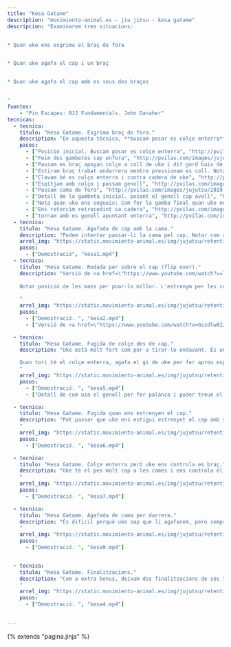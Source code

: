 ```yaml
---
title: "Kesa Gatame"
description: "movimiento-animal.es - jiu jitsu - kesa gatame"
descripcion: "Examinarem tres situacions:


* Quan uke ens esgrima el braç de fora


* Quan uke agafa el cap i un braç


* Quan uke agafa el cap amb es seus dos braços


"
fuentes:
    - "Pin Escapes: BJJ Fundamentals. John Danaher"
tecnicas: 
  - tecnica:
    titulo: "Kesa Gatame. Esgrima braç de fora."
    description: "En aquesta tècnica, **buscam posar es colçe enterra** per poder fer elbow escape. Una vegada tenim el colçe enterra, hem d'espitjar amb el colçe cap a uke mentre feim una gamba molt ràpida amb la cama de fora i buscam passar el genoll per dins, passant sobre el colçe." 
    pasos:
      - ["Posició inicial. Buscam posar es colçe enterra", "http://pvilas.com/images/jujutsu/2019-12-27-pin2/6.1_-_kesa_gatame._posicio%CC%81_inicial._Buscam_posar_es_colc%CC%A7e_enterra.png"]
      - ["Feim dos gambetes cap enfora", "http://pvilas.com/images/jujutsu/2019-12-27-pin2/6.2_feim_dos_gambetes_cap_enfora.png"]
      - ["Passam es braç apoyan colçe a coll de uke i dit gord baix de biceps", "http://pvilas.com/images/jujutsu/2019-12-27-pin2/6.3_-_passam_es_brac%CC%A7_apoyan_colc%CC%A7e_a_coll_de_uke_i_dit_gord_baix_de_biceps.png"]
      - ["Estiram braç trabat endarrera mentre pressionam es coll. Notar que ja tenim es colçe enterra", "http://pvilas.com/images/jujutsu/2019-12-27-pin2/6.4_-_estiram_brac%CC%A7_trabat_endarrera_mentre_pressionam_es_coll._Notar_que_ja_tenim_es_colc%CC%A7e_enterra.png"]
      - ["Clavam bé es colço enterra i contra cadera de uke", "http://pvilas.com/images/jujutsu/2019-12-27-pin2/6.5_-_aclavam_be%CC%81_es_colc%CC%A7o_enterra_i_contra_cadera_de_uke.png"]
      - ["Espitjam amb colço i passam genoll", "http://pvilas.com/images/jujutsu/2019-12-27-pin2/6.6_-_espitjam_amb_colc%CC%A7o_i_passam_genoll.png"]
      - ["Passam cama de fora", "http://pvilas.com/images/jujutsu/2019-12-27-pin2/6.7_-_passam_cama_de_fora.png"]
      - ["Detall de la gambeta inicial. posant el genoll cap avall", "http://pvilas.com/images/jujutsu/2019-12-27-pin2/6.8_-_detall_de_la_gambeta_inicial._posant_el_genoll_cap_avall.png"]
      - ["Nota quan uke ens segueix: Com fer la gamba final quan uke ens segueix?. tirar el peu de fora i apoyar enterra. es cul fa pressió contra uke.", "http://pvilas.com/images/jujutsu/2019-12-27-pin2/6.9_-_Detall_de_com_fer_la_gamba_final_quan_uke_ens_segueix._tirar_el_peu_de_fora_i_apoyar_enterra._es_cul_fa_pressio%CC%81_contra_uke..png"]
      - ["Ens retorcim retrocedint sa cadera", "http://pvilas.com/images/jujutsu/2019-12-27-pin2/6.10_-_ens_retorcim_retrocedint_sa_cadera.png"]
      - ["tornam amb es genoll apuntant enterra", "http://pvilas.com/images/jujutsu/2019-12-27-pin2/6.11_-_tornam_amb_es_genoll_apuntant_enterra.png"]
  - tecnica:
    titulo: "Kesa Gatame. Agafada de cap amb la cama."
    description: "Podem intentar passar-li la cama pel cap. Notar com al final li fa una kimura mentre li estira el gi de l'espatlla contrària. Notar que uke té el cap alt, circumstància que podem aprofitar per passar-li la cama." 
    arrel_img: "https://static.movimiento-animal.es/img/jujutsu/retention/movements/"
    pasos:
      - ["Demostració", "kesa1.mp4"]
  - tecnica:
    titulo: "Kesa Gatame. Rodada per sobre el cap (flip over)."
    description: "Versió de <a href=\"https://www.youtube.com/watch?v=lpaXl1gO3_E\">Peter Mettler</a>. Observam que no podem passar-li la cama perquè té el cap baix o està molt amunt. Feim pont amb posterior rotació, la projecció és molt senzilla.
    
    Notar posició de les mans per poar-lo millor. L'estrenym per les costelles flotants. Apropan pelvis cap a ell. Fent pont, l'espitjam cap a la mateixa banda que ens agafa per pujar-lo cap el nostre cap, quan ell intenta recuperar, feim un pont fort per dur-li l'espatlla enterra per després fer-lo rodar del tot per sobre naltros.
    
    "
    arrel_img: "https://static.movimiento-animal.es/img/jujutsu/retention/movements/"
    pasos:
      - ["Demostració. ", "kesa2.mp4"]
      - ["Versió de <a href=\"https://www.youtube.com/watch?v=Gszdlw8IzyM\">Kurt Osiander</a>. Notar que uke està bastant amunt sobre el nostre cap. Rota el cap cap a uke per alleugerir presió. L'agafa per darrera per`en aquest cas per baix del braç de fora i, fent un bot, apropa tot el possible els peus cap el cul. Fa un bridge darrera el seu cap i, quan uke toca enterra, el fa rodar a l'laltra costat. Notar que abans de fer el pont, mira cap endarrera.", "kesa3.mp4"]

  - tecnica:
    titulo: "Kesa Gatame. Fugida de colçe des de cap."
    description: "Uke està molt fort com per a tirar-lo endavant. És una versió de la sortida del braç esgrimada però sense fer servir l'altra braç ja que no el podem passar per davant del cap de uke. Notar que el moviment surt de la rotació de la cadera. 

    Quan tori té el colçe enterra, agafa el gi de uke per fer aprou espai com per treure el cap i agar-li l'esquena.
    " 
    arrel_img: "https://static.movimiento-animal.es/img/jujutsu/retention/movements/"
    pasos:
      - ["Demostració. ", "kesa5.mp4"]
      - ["Detall de com usa el genoll per fer palanca i poder treue el cap. Notar que per treure el cap hi ha cap ficar-lo cap endins, la barbeta cap al pit. És molt comú fer l'error d'espitjar amb el clotell cap endarrera", "kesa6.mp4"]

  - tecnica:
    titulo: "Kesa Gatame. Fugida quan ens estrenyen el cap."
    description: "Pot passar que uke ens estigui estrenynt el cap amb ses mans agafades, sense agafar-nos es braç. El que feim és sencillament agafar-lo pel gi i fer-li la rodada. Serà més senzil encara ja que estarà més aprop del nostre cap. Notar que tori té el colçe enterra abans de començar la tècnica.
    " 
    arrel_img: "https://static.movimiento-animal.es/img/jujutsu/retention/movements/"
    pasos:
      - ["Demostració. ", "kesa6.mp4"]

  - tecnica:
    titulo: "Kesa Gatame. Colçe enterra però uke ens controla es braç."
    description: "Uke té el pes molt cap a les cames i ens controla el braç encara que tinguem el colçe enterra. El que feim és aprofitar que té el pes cap a les cames per donar-li la volta.  Quan més espitja uke amb la pelvis i més ens puja el cap, més senzilla ens resultarà aquesta tècnica.
    " 
    arrel_img: "https://static.movimiento-animal.es/img/jujutsu/retention/movements/"
    pasos:
      - ["Demostració. ", "kesa7.mp4"]

  - tecnica:
    titulo: "Kesa Gatame. Agafada de cama per darrera."
    description: "És dificil perquè uke sap que li agafarem, però sempre hi ha sa possibilitat si ens podem apropar.
    " 
    arrel_img: "https://static.movimiento-animal.es/img/jujutsu/retention/movements/"
    pasos:
      - ["Demostració. ", "kesa9.mp4"]


  - tecnica:
    titulo: "Kesa Gatame. Finalitzacions."
    description: "Com a extra bonus, deixam dos finalitzacions de ses tècniques: una clau de braç i una kimura.
    " 
    arrel_img: "https://static.movimiento-animal.es/img/jujutsu/retention/movements/"
    pasos:
      - ["Demostració. ", "kesa4.mp4"]
      

---
```

{% extends  "pagina.jinja" %}